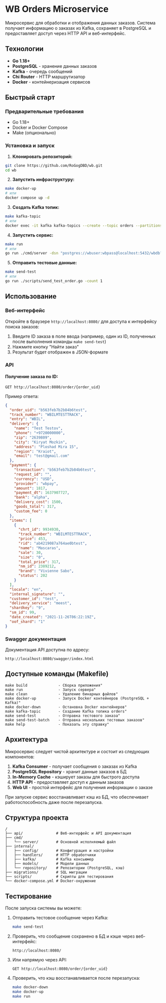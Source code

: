 # WB Orders Microservice

Микросервис для обработки и отображения данных заказов. Система получает информацию о заказах из Kafka, сохраняет в PostgreSQL и предоставляет доступ через HTTP API и веб-интерфейс.

## Технологии

- **Go 1.18+**
- **PostgreSQL** - хранение данных заказов
- **Kafka** - очередь сообщений
- **Chi Router** - HTTP маршрутизатор
- **Docker** - контейнеризация сервисов

## Быстрый старт

### Предварительные требования

- Go 1.18+
- Docker и Docker Compose
- Make (опционально)

### Установка и запуск

1. **Клонировать репозиторий:**

```bash
git clone https://github.com/RoGogDBD/wb.git
cd wb
```

2. **Запустить инфраструктуру:**

```bash
make docker-up
# или
docker compose up -d
```

3. **Создать Kafka топик:**

```bash
make kafka-topic
# или
docker exec -it kafka kafka-topics --create --topic orders --partitions 1 --replication-factor 1 --bootstrap-server localhost:9092 --if-not-exists
```

4. **Запустить сервис:**

```bash
make run
# или
go run ./cmd/server -dsn "postgres://wbuser:wbpass@localhost:5432/wbdb?sslmode=disable"
```

5. **Отправить тестовые данные:**

```bash
make send-test
# или
go run ./scripts/send_test_order.go -count 1
```

## Использование

### Веб-интерфейс

Откройте в браузере `http://localhost:8080/` для доступа к интерфейсу поиска заказов:

1. Введите ID заказа в поле ввода (например, один из ID, полученных после выполнения команды `make send-test`)
2. Нажмите кнопку "Найти заказ"
3. Результат будет отображен в JSON-формате

### API

#### Получение заказа по ID:

```
GET http://localhost:8080/order/{order_uid}
```

Пример ответа:

```json
{
  "order_uid": "b563feb7b2b84b6test",
  "track_number": "WBILMTESTTRACK",
  "entry": "WBIL",
  "delivery": {
    "name": "Test Testov",
    "phone": "+9720000000",
    "zip": "2639809",
    "city": "Kiryat Mozkin",
    "address": "Ploshad Mira 15",
    "region": "Kraiot",
    "email": "test@gmail.com"
  },
  "payment": {
    "transaction": "b563feb7b2b84b6test",
    "request_id": "",
    "currency": "USD",
    "provider": "wbpay",
    "amount": 1817,
    "payment_dt": 1637907727,
    "bank": "alpha",
    "delivery_cost": 1500,
    "goods_total": 317,
    "custom_fee": 0
  },
  "items": [
    {
      "chrt_id": 9934930,
      "track_number": "WBILMTESTTRACK",
      "price": 453,
      "rid": "ab4219087a764ae0btest",
      "name": "Mascaras",
      "sale": 30,
      "size": "0",
      "total_price": 317,
      "nm_id": 2389212,
      "brand": "Vivienne Sabo",
      "status": 202
    }
  ],
  "locale": "en",
  "internal_signature": "",
  "customer_id": "test",
  "delivery_service": "meest",
  "shardkey": "9",
  "sm_id": 99,
  "date_created": "2021-11-26T06:22:19Z",
  "oof_shard": "1"
}
```

### Swagger документация

Документация API доступна по адресу:
```
http://localhost:8080/swagger/index.html
```

## Доступные команды (Makefile)

```
make build              - Сборка приложения"
make run                - Запуск сервера"
make clean              - Удаление бинарных файлов"
make docker-up          - Запуск Docker контейнеров (PostgreSQL + Kafka)"
make docker-down        - Остановка Docker контейнеров"
make kafka-topic        - Создание Kafka топика orders"
make send-test          - Отправка тестового заказа"
make send-test-batch    - Отправка нескольких тестовых заказов"
make help               - Показать эту справку"
```

## Архитектура

Микросервис следует чистой архитектуре и состоит из следующих компонентов:

1. **Kafka Consumer** - получает сообщения о заказах из Kafka
2. **PostgreSQL Repository** - хранит данные заказов в БД
3. **In-Memory Cache** - кэширует заказы для быстрого доступа
4. **HTTP API** - предоставляет доступ к данным заказов
5. **Web UI** - простой интерфейс для получения информации о заказе

При запуске сервис восстанавливает кэш из БД, что обеспечивает работоспособность даже после перезапуска.

## Структура проекта

```
/
├── api/               # Веб-интерфейс и API документация
├── cmd/
│   └── server/        # Основной исполняемый файл
├── internal/
│   ├── config/        # Конфигурация и настройки
│   ├── handlers/      # HTTP обработчики
│   ├── kafka/         # Kafka консьюмер
│   ├── models/        # Модели данных
│   └── repository/    # Репозитории (PostgreSQL, кэш)
├── migrations/        # SQL миграции
├── scripts/           # Скрипты для тестирования
└── docker-compose.yml # Docker-окружение
```

## Тестирование

После запуска системы вы можете:

1. Отправить тестовое сообщение через Kafka:
   ```bash
   make send-test
   ```

2. Проверить, что сообщение сохранено в БД и кэше через веб-интерфейс:
   ```
   http://localhost:8080/
   ```

3. Или напрямую через API:
   ```
   GET http://localhost:8080/order/{order_uid}
   ```

4. Проверить, что кэш восстанавливается после перезапуска:
   ```bash
   make docker-down
   make docker-up
   make run
   ```